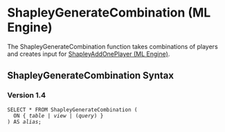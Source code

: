 <div class="nested0" aria-labelledby="ariaid-title1" topicindex="1" topicid="ixr1510338180588" id="ixr1510338180588"><h1 class="title topictitle1" id="ariaid-title1">ShapleyGenerateCombination (ML Engine)</h1><div class="body conbody">
<p class="p">The ShapleyGenerateCombination function takes combinations of players and creates input for <a href="ugs1558448732652.md#ihm1507069875331">ShapleyAddOnePlayer (ML Engine)</a>.</p></div><div class="topic reference nested1" aria-labelledby="ariaid-title2" topicindex="2" topicid="wct1507063225682" xml:lang="en-us" lang="en-us" id="wct1507063225682">
<h2 class="title topictitle2" id="ariaid-title2">ShapleyGenerateCombination Syntax</h2><div class="body refbody"><div class="section" id="wct1507063225682__section_N1000E_N1000C_N10001">
<h3 class="title sectiontitle">Version <span>1.4</span></h3><pre class="pre codeblock" xml:space="preserve"><code>SELECT * FROM ShapleyGenerateCombination (
  <span>ON { <var class="keyword varname">table</var> | <var class="keyword varname">view</var> | (<var class="keyword varname">query</var>) }</span>
) AS <var class="keyword varname">alias</var>;</code></pre></div></div></div></div>
